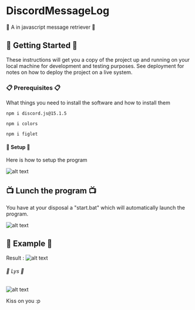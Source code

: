 # DiscordMessageLog

🌷 A in javascript message retriever 🌷

## 🌈 Getting Started 🌈

These instructions will get you a copy of the project up and running on your local machine for development and testing purposes. See deployment for notes on how to deploy the project on a live system. 

### 📋 Prerequisites 📋 

What things you need to install the software and how to install them

```
npm i discord.js@15.1.5
```
```
npm i colors
```
```
npm i figlet
```

#### 🚀 Setup 🚀

Here is how to setup the program

![alt text](https://cdn.discordapp.com/attachments/688355222304587791/733687132543123486/tempsnip.png)


## 📺 Lunch the program 📺

You have at your disposal a "start.bat" which will automatically launch the program. 

![alt text](https://cdn.discordapp.com/attachments/688355222304587791/733684772101947432/eftht.PNG)

## 🍨 Example 🍨

Result : ![alt text](https://cdn.discordapp.com/attachments/688355222304587791/733688583528906772/Test.png)

###### 🌸 Lys 🌸

![alt text](https://cdn.discordapp.com/avatars/655860167442694145/a_a4edf405908012410df4a5ae498580eb.gif?size=4096)

Kiss on you :p
